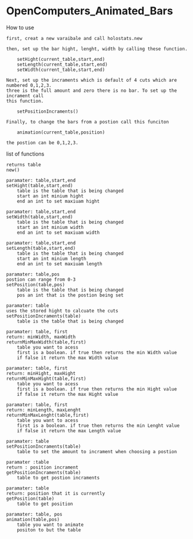 # OpenComputers_Animated_Bars



How to use
	
	first, creat a new varaibale and call holostats.new

	then, set up the bar hight, lenght, width by calling these function.
	
		setHight(current_table,start,end)
		setLength(current_table,start,end)
		setWidth(current_table,start,end)

	Next, set up the incraments which is default of 4 cuts which are numbered 0,1,2,3.
	three is the full amount and zero there is no bar. To set up the incrament call
	this function.

		setPositionIncraments()

	Finally, to change the bars from a postion call this funciton 
	
		animation(current_table,position)

	the postion can be 0,1,2,3.
	
	
list of functions
	
	returns table
	new() 
	
	paramater: table,start,end
	setHight(table,start,end)
		table is the table that is being changed
		start an int minium hight
		end an int to set maxiuam hight
	
	paramater: table,start,end
	setWidth(table,start,end)
		table is the table that is being changed
		start an int minium width
		end an int to set maxiuam width
	
	paramater: table,start,end
	setLength(table,start,end)
		table is the table that is being changed
		start an int minium length
		end an int to set maxiuam length
	
	paramater: table,pos
	postion can range from 0-3
	setPosition(table,pos)
		table is the table that is being changed
		pos an int that is the postion being set
	
	paramater: table
	uses the stored hight to calcuate the cuts
	setPositionIncraments(table)
		table is the table that is being changed
	
	paramater: table, first
	return: minWidth, maxWidth
	returnMinMaxWidth(table,first)	
		table you want to acess
		first is a boolean. if true then returns the min Width value
		if false it return the max Width value

	paramater: table, first
	return: minHight, maxHight
	returnMinMaxHight(table,first)	
		table you want to acess
		first is a boolean. if true then returns the min Hight value
		if false it return the max Hight value

	paramater: table, first
	return: minLength, maxLenght
	returnMinMaxLenght(table,first)	
		table you want to acess
		first is a boolean. if true then returns the min Lenght value
		if false it return the max Length value

	paramater: table
	setPositionIncraments(table)
		table to set the amount to incrament when choosing a postion 
	
	paramater :table
	return : position incrament
	getPositionIncraments(table)
		table to get postion incraments
	
	paramater: table
	return: position that it is currently
	getPosition(table)
		table to get position

	paramater: table, pos
	animation(table,pos)
		table you want to animate
		positon to but the table
